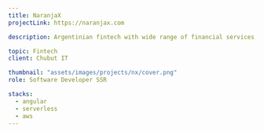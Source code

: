 ```yaml
---
title: NaranjaX
projectLink: https://naranjax.com

description: Argentinian fintech with wide range of financial services, including loans, credit cards, and other financial products within its ecosystem.

topic: Fintech
client: Chubut IT

thumbnail: "assets/images/projects/nx/cover.png"
role: Software Developer SSR

stacks:
  - angular
  - serverless
  - aws
---
```

